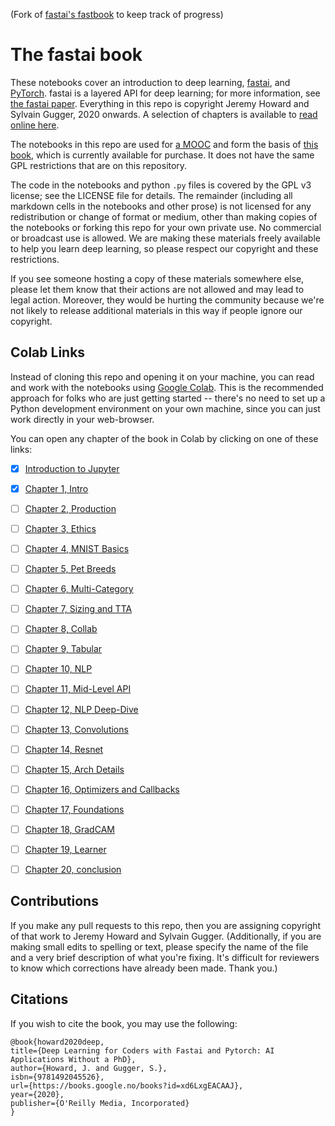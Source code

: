 (Fork of [fastai's fastbook](https://github.com/fastai/fastbook/) to keep track of progress)

# The fastai book

These notebooks cover an introduction to deep learning, [fastai](https://docs.fast.ai/), and [PyTorch](https://pytorch.org/). fastai is a layered API for deep learning; for more information, see [the fastai paper](https://www.mdpi.com/2078-2489/11/2/108). Everything in this repo is copyright Jeremy Howard and Sylvain Gugger, 2020 onwards. A selection of chapters is available to [read online here](https://fastai.github.io/fastbook2e/).

The notebooks in this repo are used for [a MOOC](https://course.fast.ai) and form the basis of [this book](https://www.amazon.com/Deep-Learning-Coders-fastai-PyTorch/dp/1492045527), which is currently available for purchase. It does not have the same GPL restrictions that are on this repository.

The code in the notebooks and python `.py` files is covered by the GPL v3 license; see the LICENSE file for details. The remainder (including all markdown cells in the notebooks and other prose) is not licensed for any redistribution or change of format or medium, other than making copies of the notebooks or forking this repo for your own private use. No commercial or broadcast use is allowed. We are making these materials freely available to help you learn deep learning, so please respect our copyright and these restrictions.

If you see someone hosting a copy of these materials somewhere else, please let them know that their actions are not allowed and may lead to legal action. Moreover, they would be hurting the community because we're not likely to release additional materials in this way if people ignore our copyright.

## Colab Links

Instead of cloning this repo and opening it on your machine, you can read and work with the notebooks using [Google Colab](https://research.google.com/colaboratory/). This is the recommended approach for folks who are just getting started -- there's no need to set up a Python development environment on your own machine, since you can just work directly in your web-browser.

You can open any chapter of the book in Colab by clicking on one of these links: 



- [X] [Introduction to Jupyter](https://colab.research.google.com/github/ismailmo1/fastbook/blob/master/app_jupyter.ipynb)

- [X] [Chapter 1, Intro](https://colab.research.google.com/github/ismailmo1/fastbook/blob/master/01_intro.ipynb)

- [ ] [Chapter 2, Production](https://colab.research.google.com/github/ismailmo1/fastbook/blob/master/02_production.ipynb)

- [ ] [Chapter 3, Ethics](https://colab.research.google.com/github/ismailmo1/fastbook/blob/master/03_ethics.ipynb)

- [ ] [Chapter 4, MNIST Basics](https://colab.research.google.com/github/ismailmo1/fastbook/blob/master/04_mnist_basics.ipynb)

- [ ] [Chapter 5, Pet Breeds](https://colab.research.google.com/github/ismailmo1/fastbook/blob/master/05_pet_breeds.ipynb)

- [ ] [Chapter 6, Multi-Category](https://colab.research.google.com/github/ismailmo1/fastbook/blob/master/06_multicat.ipynb)

- [ ] [Chapter 7, Sizing and TTA](https://colab.research.google.com/github/ismailmo1/fastbook/blob/master/07_sizing_and_tta.ipynb)

- [ ] [Chapter 8, Collab](https://colab.research.google.com/github/ismailmo1/fastbook/blob/master/08_collab.ipynb)

- [ ] [Chapter 9, Tabular](https://colab.research.google.com/github/ismailmo1/fastbook/blob/master/09_tabular.ipynb)

- [ ] [Chapter 10, NLP](https://colab.research.google.com/github/ismailmo1/fastbook/blob/master/10_nlp.ipynb)

- [ ] [Chapter 11, Mid-Level API](https://colab.research.google.com/github/ismailmo1/fastbook/blob/master/11_midlevel_data.ipynb)

- [ ] [Chapter 12, NLP Deep-Dive](https://colab.research.google.com/github/ismailmo1/fastbook/blob/master/12_nlp_dive.ipynb)

- [ ] [Chapter 13, Convolutions](https://colab.research.google.com/github/ismailmo1/fastbook/blob/master/13_convolutions.ipynb)

- [ ] [Chapter 14, Resnet](https://colab.research.google.com/github/ismailmo1/fastbook/blob/master/14_resnet.ipynb)

- [ ] [Chapter 15, Arch Details](https://colab.research.google.com/github/ismailmo1/fastbook/blob/master/15_arch_details.ipynb)

- [ ] [Chapter 16, Optimizers and Callbacks](https://colab.research.google.com/github/ismailmo1/fastbook/blob/master/16_accel_sgd.ipynb)

- [ ] [Chapter 17, Foundations](https://colab.research.google.com/github/ismailmo1/fastbook/blob/master/17_foundations.ipynb)

- [ ] [Chapter 18, GradCAM](https://colab.research.google.com/github/ismailmo1/fastbook/blob/master/18_CAM.ipynb)

- [ ] [Chapter 19, Learner](https://colab.research.google.com/github/ismailmo1/fastbook/blob/master/19_learner.ipynb)

- [ ] [Chapter 20, conclusion](https://colab.research.google.com/github/ismailmo1/fastbook/blob/master/20_conclusion.ipynb)


## Contributions

If you make any pull requests to this repo, then you are assigning copyright of that work to Jeremy Howard and Sylvain Gugger. (Additionally, if you are making small edits to spelling or text, please specify the name of the file and a very brief description of what you're fixing. It's difficult for reviewers to know which corrections have already been made. Thank you.)

## Citations

If you wish to cite the book, you may use the following:

```
@book{howard2020deep,
title={Deep Learning for Coders with Fastai and Pytorch: AI Applications Without a PhD},
author={Howard, J. and Gugger, S.},
isbn={9781492045526},
url={https://books.google.no/books?id=xd6LxgEACAAJ},
year={2020},
publisher={O'Reilly Media, Incorporated}
}
```


